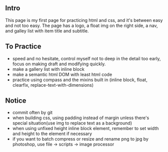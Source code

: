 ## Intro
This page is my first page for practicing html and css, and it's between easy and not too easy. The page has a logo, a float img on the right side, a nav, and galley list with item title and subtitle.

## To Practice
- speed and no hesitate, control myself not to deep in the detail too early, focus on making draft and modifying quickly.
- make a gallery list with inline block
- make a semantic html DOM with least html code
- practice using compass and the mixins built in (inline block, float, clearfix, replace-text-with-dimensions)

## Notice
- commit often by git
- when building css, using padding instead of margin unless there's special situation(use img to replace text as a background)
- when using unfixed height inline block element, remember to set width and height to the element if necessary
- if you want to batch compress or resize and rename png to jpg by photoshop, use file -> scripts -> image processor
